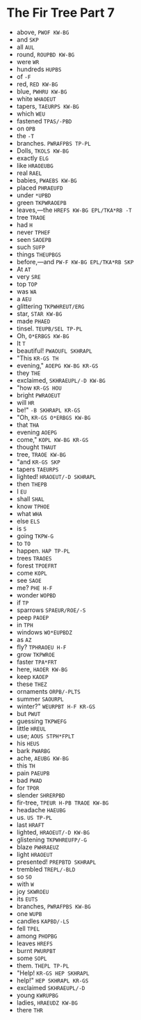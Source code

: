 # The Fir Tree Part 7

* above, `PWOF KW-BG`
* and `SKP`
* all `AUL`
* round, `ROUPBD KW-BG`
* were `WR`
* hundreds `HUPBS`
* of `-F`
* red, `RED KW-BG`
* blue, `PWHRU KW-BG`
* white `WHAOEUT`
* tapers, `TAEURPS KW-BG`
* which `WEU`
* fastened `TPAS/-PBD`
* on `OPB`
* the `-T`
* branches. `PWRAFPBS TP-PL`
* Dolls, `TKOLS KW-BG`
* exactly `ELG`
* like `HRAOEUBG`
* real `RAEL`
* babies, `PWAEBS KW-BG`
* placed `PHRAEUFD`
* under `*UPBD`
* green `TKPWRAOEPB`
* leaves,—the `HREFS KW-BG EPL/TKA*RB -T`
* tree `TRAOE`
* had `H`
* never `TPHEF`
* seen `SAOEPB`
* such `SUFP`
* things `THEUPBGS`
* before,—and `PW-F KW-BG EPL/TKA*RB SKP`
* At `AT`
* very `SRE`
* top `TOP`
* was `WA`
* a `AEU`
* glittering `TKPWHREUT/ERG`
* star, `STAR KW-BG`
* made `PHAED`
* tinsel. `TEUPB/SEL TP-PL`
* Oh, `O*ERBGS KW-BG`
* It `T`
* beautiful! `PWAOUFL SKHRAPL`
* "This `KR-GS TH`
* evening," `AOEPG KW-BG KR-GS`
* they `THE`
* exclaimed, `SKHRAEUPL/-D KW-BG`
* "how `KR-GS HOU`
* bright `PWRAOEUT`
* will `HR`
* be!" `-B SKHRAPL KR-GS`
* "Oh, `KR-GS O*ERBGS KW-BG`
* that `THA`
* evening `AOEPG`
* come," `KOPL KW-BG KR-GS`
* thought `THAUT`
* tree, `TRAOE KW-BG`
* "and `KR-GS SKP`
* tapers `TAEURPS`
* lighted! `HRAOEUT/-D SKHRAPL`
* then `THEPB`
* I `EU`
* shall `SHAL`
* know `TPHOE`
* what `WHA`
* else `ELS`
* is `S`
* going `TKPW-G`
* to `TO`
* happen. `HAP TP-PL`
* trees `TRAOES`
* forest `TPOEFRT`
* come `KOPL`
* see `SAOE`
* me? `PHE H-F`
* wonder `WOPBD`
* if `TP`
* sparrows `SPAEUR/ROE/-S`
* peep `PAOEP`
* in `TPH`
* windows `WO*EUPBDZ`
* as `AZ`
* fly? `TPHRAOEU H-F`
* grow `TKPWROE`
* faster `TPA*FRT`
* here, `HAOER KW-BG`
* keep `KAOEP`
* these `THEZ`
* ornaments `ORPB/-PLTS`
* summer `SAOURPL`
* winter?" `WEURPBT H-F KR-GS`
* but `PWUT`
* guessing `TKPWEFG`
* little `HREUL`
* use; `AOUS STPH*FPLT`
* his `HEUS`
* bark `PWARBG`
* ache, `AEUBG KW-BG`
* this `TH`
* pain `PAEUPB`
* bad `PWAD`
* for `TPOR`
* slender `SHRERPBD`
* fir-tree, `TPEUR H-PB TRAOE KW-BG`
* headache `HAEUBG`
* us. `US TP-PL`
* last `HRAFT`
* lighted, `HRAOEUT/-D KW-BG`
* glistening `TKPWHREUFP/-G`
* blaze `PWHRAEUZ`
* light `HRAOEUT`
* presented! `PREPBTD SKHRAPL`
* trembled `TREPL/-BLD`
* so `SO`
* with `W`
* joy `SKWROEU`
* its `EUTS`
* branches, `PWRAFPBS KW-BG`
* one `WUPB`
* candles `KAPBD/-LS`
* fell `TPEL`
* among `PHOPBG`
* leaves `HREFS`
* burnt `PWURPBT`
* some `SOPL`
* them. `THEPL TP-PL`
* "Help! `KR-GS HEP SKHRAPL`
* help!" `HEP SKHRAPL KR-GS`
* exclaimed `SKHRAEUPL/-D`
* young `KWRUPBG`
* ladies, `HRAEUDZ KW-BG`
* there `THR`
